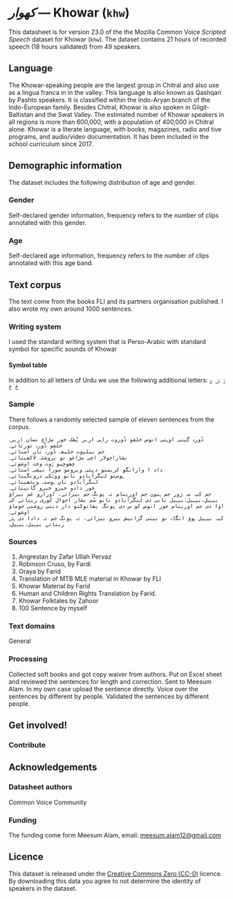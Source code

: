 # *کھوار* &mdash; Khowar (`khw`)
This datasheet is for version 23.0 of the the Mozilla Common Voice *Scripted Speech* dataset 
for Khowar (`khw`). The dataset contains 21 hours of recorded
speech (18 hours validated) from 49 speakers.

## Language
<!-- {{LANGUAGE_DESCRIPTION}} -->
<!-- Provide a brief (1-2 paragraph) description of your language -->

The Khowar-speaking people are the largest group in Chitral and also use as a lingua franca in in the valley. This language is also known as Qashqari by Pashto speakers. It is classified within the Indo-Aryan branch of the Indo-European family. Besides Chitral, Khowar is also spoken in Gilgit-Baltistan and the Swat Valley. The estimated number of Khowar speakers in all regions is more than 600,000, with a population of 400,000 in Chitral alone. Khowar is a literate language, with books, magazines, radio and tive programs, and audio/video documentation. It has been included in the school curriculum since 2017.

<!-- ### Variants -->
<!-- {{VARIANT_DESCRIPTION}} -->
<!-- @ OPTIONAL @ -->
<!-- Describe the variants (MCV variants) of your language -->

<!-- Original Answer: -->
<!-- The variety use in the dataset is the Chitral Variety -->

## Demographic information
<!-- You can get a lot of the information in this section from https://analyzer.cv-toolbox.web.tr/browse -->
The dataset includes the following distribution of age and gender.

### Gender
<!-- {{GENDER_TABLE}} -->
<!-- @ AUTOMATICALLY GENERATED @ -->
<!-- | Gender | Frequency |
|--------|-----------|
| male, masculine | ? |
| undeclared | ? |
| female, feminine | ? | -->
Self-declared gender information, frequency refers to the number of clips annotated with this gender.

### Age
<!-- {{AGE_TABLE}} -->
<!-- @ AUTOMATICALLY GENERATED @ -->
<!-- | Age band | Frequency |
|----------|-----------|
| teens | ? |
| twenties | ? |
| thirties | ? |
| fourties | ? |
| fifties | ? |
   ...if other age ranges are present in your data, add rows... -->
Self-declared age information, frequency refers to the number of clips annotated with this age band.

## Text corpus
<!-- {{TEXT_CORPUS_DESCRIPTION}} -->
<!-- @ OPTIONAL @ -->
<!-- An overview of the text corpus, with information such as average length (in characters and words) of validated sentences. -->

The text come from the books FLI and its partners organisation published. I also wrote my own around 1000 sentences.

### Writing system
<!-- {{WRITING_SYSTEM_DESCRIPTION}} -->
<!-- @ OPTIONAL @ -->
<!-- A description of the writing system (or writing systems) used in the text corpus -->

I used the standard writing system that is Perso-Arabic with standard symbol for specific sounds of Khowar

#### Symbol table
<!-- {{ALPHABET_TABLE}} -->
<!-- @ OPTIONAL @ -->
<!-- If the writing system is alphabetic, you can include the valid alphabet here -->

In addition to all  letters of Urdu we use the following additional letters:
```ݱ ݰ ݯ  ځ څ```

### Sample
<!-- {{SENTENCES_SAMPLE}} -->
There follows a randomly selected sample of eleven sentences from the corpus.
```
دُورہ گیتی اوہتی انوس خلفو دُوروت راہی اریر پُھک خور مڑاغ نسان اریر۔
خلفو دُورہ تورتائے۔
جم بیلیوت خلیفہ دُورہ تان استائے۔
بشاراحولار اچی مڑاغو تو پروشٹہ لاکھیتائے۔
چھوچیو ݱوت وخت اوشوئے۔
داد ا وارانگو کریمتو دیتی ویرومو سورا نیشی استائے۔
ہوستو لنگرآبادو نانو ووݰکی درونگیتائے۔
لنگرآبادو نان ہوستہ ویڅھیتائے۔
خور دادو خیرو خبرو گانیتائے۔
جم کیہ مہ ژور جم ہنون جم اوریتام تہ پونگ جم بیرائے، اورارو غم بیراؤ بیہیل،بیہیل،بیہیل نانی دی لنگرآبادو نانو سُم بشار احوال کوری ریتائے کی اوا دی جم اوریتام خور انوس کو س دی پونگہ پھاتوکتو دار دیتی روشتی خوماؤ اوشوئے۔
کیہ بیہیل ہوؤ انگاہ نو بیتی گرانیش بیرو بیرائے، تہ پونگ جم تہ دادا دی ہݰ ریتائے بیہیل،بیہیل۔
```
### Sources
<!-- {{SOURCES_LIST}} -->
<!-- @ OPTIONAL @ -->
<!-- A list of sentence sources, can be curated to the top-N -->

1. Angrestan by Zafar Ullah Pervaz 
2. Robinson Cruso, by Fardi 
3. Oraya by Farid 
4. Translation of MTB MLE material in Khowar by FLI 
5. Khowar Material by Farid 
6. Human and Children Rights Translation by Farid.  
7. Khowar Folktales by Zahoor 
8. 100 Sentence by myself 

### Text domains
<!-- {{TEXT_DOMAIN_DESCRIPTION}} -->
<!-- @ OPTIONAL @ -->
<!-- What text domains are represented in the corpus? -->

General

### Processing
<!-- {{PROCESSING_DESCRIPTION}} -->
<!-- @ OPTIONAL @ -->
<!-- How has the text data been processed -->

Collected soft books and got copy waiver from authors.  Put on Excel sheet and reviewed the sentences for length and correction. Sent to Meesum Alam.  In my own case upload the sentence directly.  Voice over the sentences by different by people.  Validated the sentences by different people.

## Get involved!


### Contribute
<!-- {{CONTRIBUTE_LINKS_LIST}} -->
<!-- Here you can include links for how to contribute to the dataset -->



## Acknowledgements


### Datasheet authors
<!-- {{DATASHEET_AUTHORS_LIST}} -->
<!-- A list in the format of: Your Name <email@email.com> -->

Common Voice Community

### Funding
<!-- {{FUNDING_DESCRIPTION}} -->
<!-- @ OPTIONAL @ -->
<!-- If you received any funding, you can include the acknowledgement here -->

The funding come form Meesum Alam, email: meesum.alam12@gmail.com

## Licence
This dataset is released under the [Creative Commons Zero (CC-0)](https://creativecommons.org/public-domain/cc0/) licence. By downloading this data
you agree to not determine the identity of speakers in the dataset.